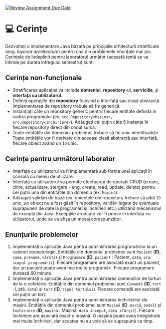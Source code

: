 [![Review Assignment Due Date](https://classroom.github.com/assets/deadline-readme-button-24ddc0f5d75046c5622901739e7c5dd533143b0c8e959d652212380cedb1ea36.svg)](https://classroom.github.com/a/lclUyi7e)
# 💻 Cerințe
Dezvoltați o implementare Java bazată pe principiile arhitecturii stratificate (eng. _layered architecture_) pentru una din problemele enunțate mai jos. Cerințele de îndeplinit pentru laboratorul următor (această temă se va întinde pe durata întregului semestru) sunt:

## Cerințe non-funcționale
- Stratificarea aplicației va include **domeniul**, **repository**-ul, **serviciile**, și **interfața cu utilizatorul**. 
-  Definiți operațiile din **repository** folosind o interfață sau clasă abstractă. Implementarea de repository trebuie să fie generică.
-  Instanțiați câte un repository generic pentru fiecare entitate definită în cadrul programului (ex. `src.Repository<Masina>`, `src.Repository<Inchiriere>`). Adăugați cel puțin câte 5 instanțe în fiecare repository direct din codul sursă.
-  Toate entitățile din domeniul problemei trebuie să fie unic identificabile. Toate entitățile vor fi derivate din aceeași clasă abstractă sau interfață, fiecare obiect având un `ID` unic.

## Cerințe pentru următorul laborator
- Interfața cu utilizatorul va fi implementată sub forma unei aplicații în consolă cu meniu de utilizare.
- Interfața cu utilizatorul va permite efectuarea de operații CRUD (creare, citire, actualizare, ștergere - eng. create, read, update, delete) pentru cel puțin una din entitățile din domeniu (ex. `Mașină`).
-  Adăugați validări de bază (ex. obiectele din repository trebuie să aibă `ID` unic, un obiect nu a fost găsit în repository, validări legate de eventuale suprapuneri de date la programări și închirieri etc.) utilizând mecanismul de excepții din Java. Excepțiile aruncate vor fi prinse în interfața cu utilizatorul, unde se va afișa un mesaj corespunzător.

## Enunțurile problemelor
1. Implementați o aplicație Java pentru administrarea programărilor la un cabinet stomatologic. Entitățile din domeniul problemei sunt `Pacient` (**ID**, `nume`, `prenume`, `vârstă`) și `Programare` (**ID**, `pacient` : Pacient, `data`, `ora`, `scopul programării`). Fiecare programare are asociată exact un pacient, dar un pacient poate avea mai multe programări. Fiecare programare durează 60 minute.
2. Implementați o aplicație Java pentru administrarea comenzilor de torturi de la o cofetărie. Entitățile din domeniul problemei sunt `Comandă` (**ID**, `tort` : Listă, `data`) și `Tort` (**ID**, `tipul tortului`). Fiecare comandă are asociată cel puțin un tort. 
3. Implementați o aplicație Java pentru administrarea închirierilor de mașini. Entitățile din domeniul problemei sunt `Mașină` (**ID**, `marcă`, `model`) și `Închiriere` (**ID**, `mașina` : Mașină, `data început`, `data sfârșit`). Fiecare închiriere are asociată exact o mașină. O mașină poate avea înregistrate mai multe închirieri, dar acestea nu au voie să se suprapună ca timp.
